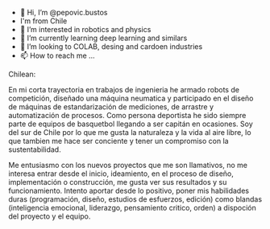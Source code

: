 - 👋 Hi, I’m @pepovic.bustos
- I'm from Chile
- 👀 I’m interested in robotics and physics
- 🌱 I’m currently learning deep learning and similars
- 💞️ I’m looking to COLAB, desing and cardoen industries
- 📫 How to reach me ...

<!---
pepovic.bustos/pepovic.bustos is a ✨ special ✨ repository because its `README.md` (this file) appears on your GitHub profile.
You can click the Preview link to take a look at your changes.
---> Chilean: 
En mi corta trayectoria en trabajos de ingenieria he armado robots de competición, diseñado una máquina neumatica y participado en el diseño de máquinas de estandarización de mediciones, de arrastre y automatización de procesos. Como persona deportista he sido siempre parte de equipos de basquetbol llegando a ser capitán en ocasiones. Soy del sur de Chile por lo que me gusta la naturaleza y la vida al aire libre, lo que tambien me hace ser conciente y tener un compromiso con la sustentabilidad. 

Me entusiasmo con los nuevos proyectos que me son llamativos, no me interesa entrar desde el inicio, ideamiento, en el proceso de diseño, implementación o construcción, me gusta ver sus resultados y su funcionamiento. Intento aportar desde lo positivo, poner mis habilidades duras (programación, diseño, estudios de esfuerzos, edición) como blandas (inteligencia emocional, liderazgo, pensamiento critico, orden) a dispoción del proyecto y el equipo. 
